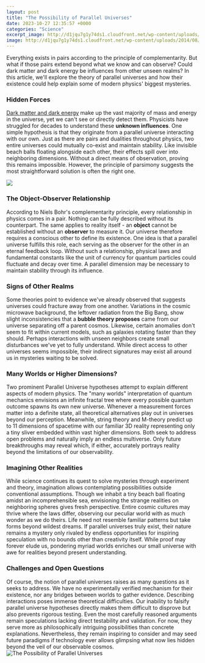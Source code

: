 ```yaml
---
layout: post
title: "The Possibility of Parallel Universes"
date: 2023-10-27 12:35:57 +0000
categories: "Science"
excerpt_image: http://d1jqu7g1y74ds1.cloudfront.net/wp-content/uploads/2014/08/parallel-universe.jpg
image: http://d1jqu7g1y74ds1.cloudfront.net/wp-content/uploads/2014/08/parallel-universe.jpg
---
```


Everything exists in pairs according to the principle of complementarity. But what if those pairs extend beyond what we know and can observe? Could dark matter and dark energy be influences from other unseen realms? In this article, we'll explore the theory of parallel universes and how their existence could help explain some of modern physics' biggest mysteries.
### Hidden Forces
[Dark matter and dark energy](https://fistore.mysenprints.com/collection/aguillon) make up the vast majority of mass and energy in the universe, yet we can't see or directly detect them. Physicists have struggled for decades to understand these **unknown influences**. One simple hypothesis is that they originate from a parallel universe interacting with our own. Just as there are pairs and dualities throughout physics, two entire universes could mutually co-exist and maintain stability. Like invisible beach balls floating alongside each other, their effects spill over into neighboring dimensions. Without a direct means of observation, proving this remains impossible. However, the principle of parsimony suggests the most straightforward solution is often the right one.  

![](http://assets.atlasobscura.com/article_images/43271/image.jpg)
### The Object-Observer Relationship
According to Niels Bohr's complementarity principle, every relationship in physics comes in a pair. Nothing can be fully described without its counterpart. The same applies to reality itself - an **object** cannot be established without an **observer** to measure it. Our universe therefore requires a conscious other to define its existence. One idea is that a parallel universe fulfills this role, each serving as the observer for the other in an eternal feedback loop. Without such a relationship, physical laws and fundamental constants like the unit of currency for quantum particles could fluctuate and decay over time. A parallel dimension may be necessary to maintain stability through its influence.
### Signs of Other Realms
Some theories point to evidence we've already observed that suggests universes could fracture away from one another. Variations in the cosmic microwave background, the leftover radiation from the Big Bang, show slight inconsistencies that a **bubble theory proposes** came from our universe separating off a parent cosmos. Likewise, certain anomalies don't seem to fit within current models, such as galaxies rotating faster than they should. Perhaps interactions with unseen neighbors create small disturbances we've yet to fully understand. While direct access to other universes seems impossible, their indirect signatures may exist all around us in mysteries waiting to be solved.
### Many Worlds or Higher Dimensions? 
Two prominent Parallel Universe hypotheses attempt to explain different aspects of modern physics. The "many worlds" interpretation of quantum mechanics envisions an infinite fractal tree where every possible quantum outcome spawns its own new universe. Whenever a measurement forces matter into a definite state, all theoretical alternatives play out in universes beyond our perception. Meanwhile, string theory and M-theory predict up to 11 dimensions of spacetime with our familiar 3D reality representing only a tiny sliver embedded within vast higher dimensions. Both seek to address open problems and naturally imply an endless multiverse. Only future breakthroughs may reveal which, if either, accurately portrays reality beyond the limitations of our observability.
### Imagining Other Realities 
While science continues its quest to solve mysteries through experiment and theory, imagination allows contemplating possibilities outside conventional assumptions. Though we inhabit a tiny beach ball floating amidst an incomprehensible sea, envisioning the strange realities on neighboring spheres gives fresh perspective. Entire cosmic cultures may thrive where the laws differ, observing our peculiar world with as much wonder as we do theirs. Life need not resemble familiar patterns but take forms beyond wildest dreams. If parallel universes truly exist, their nature remains a mystery only rivaled by endless opportunities for inspiring speculation with no bounds other than creativity itself. While proof may forever elude us, pondering myriad worlds enriches our small universe with awe for realities beyond present understanding.
### Challenges and Open Questions
Of course, the notion of parallel universes raises as many questions as it seeks to address. We have no experimentally verified mechanism for their existence, nor any bridges between worlds to gather evidence. Describing interactions poses immense theoretical difficulties. Our inability to falsify parallel universe hypotheses directly makes them difficult to disprove but also prevents rigorous testing. Even the most carefully reasoned arguments remain speculations lacking direct testability and validation. For now, they serve more as philosophically intriguing possibilities than concrete explanations. Nevertheless, they remain inspiring to consider and may seed future paradigms if technology ever allows glimpsing what now lies hidden beyond the veil of our observable cosmos.
![The Possibility of Parallel Universes](http://d1jqu7g1y74ds1.cloudfront.net/wp-content/uploads/2014/08/parallel-universe.jpg)